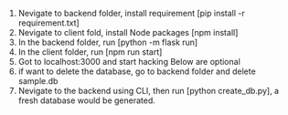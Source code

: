 1. Nevigate to backend folder, install requirement [pip install -r requirement.txt]
2. Nevigate to client fold, install Node packages [npm install]
3. In the backend folder, run [python -m flask run]
4. In the client folder, run [npm run start]
5. Got to localhost:3000 and start hacking
Below are optional
6. if want to delete the database, go to backend folder and delete sample.db
7. Nevigate to the backend using CLI, then run [python create_db.py], a fresh database would be generated.